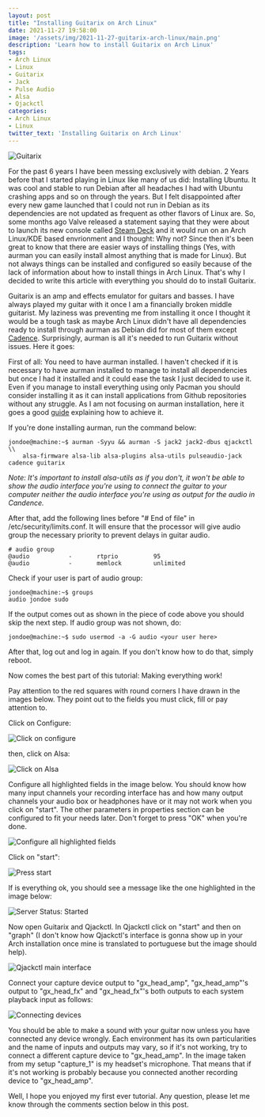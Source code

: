 ```yaml
---
layout: post
title: "Installing Guitarix on Arch Linux"
date: 2021-11-27 19:58:00
image: '/assets/img/2021-11-27-guitarix-arch-linux/main.png'
description: 'Learn how to install Guitarix on Arch Linux'
tags:
- Arch Linux
- Linux
- Guitarix
- Jack
- Pulse Audio
- Alsa
- Qjackctl
categories:
- Arch Linux
- Linux
twitter_text: 'Installing Guitarix on Arch Linux'
---
```


![Guitarix](/assets/img/2021-11-27-guitarix-arch-linux/main.png)

For the past 6 years I have been messing exclusively with debian. 2 Years before that I started playing in Linux like many of us did: Installing Ubuntu. It was cool and stable to run Debian after all headaches I had with Ubuntu crashing apps and so on through the years. But I felt disappointed after every new game launched that I could not run in Debian as its dependencies are not updated as frequent as other flavors of Linux are. So, some months ago Valve released a statement saying that they were about to launch its new console called [Steam Deck][steamdeck] and it would run on an Arch Linux/KDE based envrionment and I thought: Why not? Since then it's been great to know that there are easier ways of installing things (Yes, with aurman you can easily install almost anything that is made for Linux). But not always things can be installed and configured so easily because of the lack of information about how to install things in Arch Linux. That's why I decided to write this article with everything you should do to install Guitarix.

Guitarix is an amp and effects emulator for guitars and basses. I have always played my guitar with it once I am a financially broken middle guitarist. My laziness was preventing me from installing it once I thought it would be a tough task as maybe Arch Linux didn't have all dependencies ready to install through aurman as Debian did for most of them except [Cadence][cadence]. Surprisingly, aurman is all it's needed to run Guitarix without issues. Here it goes:

First of all: You need to have aurman installed. I haven't checked if it is necessary to have aurman installed to manage to install all dependencies but once I had it installed and it could ease the task I just decided to use it. Even if you manage to install everything using only Pacman you should consider installing it as it can install applications from Github repositories without any struggle. As I am not focusing on aurman installation, here it goes a good [guide][aurman-guide] explaining how to achieve it.

If you're done installing aurman, run the command below:

```console
jondoe@machine:~$ aurman -Syyu && aurman -S jack2 jack2-dbus qjackctl \\
    alsa-firmware alsa-lib alsa-plugins alsa-utils pulseaudio-jack cadence guitarix
```

*Note: It's important to install alsa-utils as if you don't, it won't be able to show the audio interface you're using to connect the guitar to your computer neither the audio interface you're using as output for the audio in Candence.*

After that, add the following lines before "# End of file" in /etc/security/limits.conf. It will ensure that the processor will give audio group the necessary priority to prevent delays in guitar audio.

```
# audio group
@audio           -       rtprio          95 
@audio           -       memlock         unlimited
```

Check if your user is part of audio group:

```console
jondoe@machine:~$ groups
audio jondoe sudo
```

If the output comes out as shown in the piece of code above you should skip the next step. If audio group was not shown, do:

```console
jondoe@machine:~$ sudo usermod -a -G audio <your user here>
```

After that, log out and log in again. If you don't know how to do that, simply reboot.

Now comes the best part of this tutorial: Making everything work!

Pay attention to the red squares with round corners I have drawn in the images below. They point out to the fields you must click, fill or pay attention to.

Click on Configure:

![Click on configure](/assets/img/2021-11-27-guitarix-arch-linux/print1.png)

then, click on Alsa:

![Click on Alsa](/assets/img/2021-11-27-guitarix-arch-linux/print2.png)

Configure all highlighted fields in the image below. You should know how many input channels your recording interface has and how many output channels your audio box or headphones have or it may not work when you click on "start". The other parameters in properties section can be configured to fit your needs later. Don't forget to press "OK" when you're done.

![Configure all highlighted fields](/assets/img/2021-11-27-guitarix-arch-linux/print3.png)

Click on "start":

![Press start](/assets/img/2021-11-27-guitarix-arch-linux/print4.png)

If is everything ok, you should see a message like the one highlighted in the image below:

![Server Status: Started](/assets/img/2021-11-27-guitarix-arch-linux/print5.png)

Now open Guitarix and Qjackctl. In Qjackctl click on "start" and then on "graph" (I don't know how Qjackctl's interface is gonna show up in your Arch installation once mine is translated to portuguese but the image should help).

![Qjackctl main interface](/assets/img/2021-11-27-guitarix-arch-linux/print6.png)

Connect your capture device output to "gx_head_amp", "gx_head_amp"'s output to "gx_head_fx" and "gx_head_fx"'s both outputs to each system playback input as follows:

![Connecting devices](/assets/img/2021-11-27-guitarix-arch-linux/print7.png)

You should be able to make a sound with your guitar now unless you have connected any device wrongly. Each environment has its own particularities and the name of inputs and outputs may vary, so if it's not working, try to connect a different capture device to "gx_head_amp". In the image taken from my setup "capture_1" is my headset's microphone. That means that if it's not working is probably because you connected another recording device to "gx_head_amp".

Well, I hope you enjoyed my first ever tutorial. Any question, please let me know through the comments section below in this post.

[steamdeck]: https://store.steampowered.com/steamdeck/
[cadence]: https://kx.studio/Applications:Cadence
[aurman-guide]: https://medium.com/nerd-for-tech/expert-on-linux-tips-and-tricks-series-by-ujjwal-kar-install-aur-packages-on-arch-linux-f91c6ff97f82